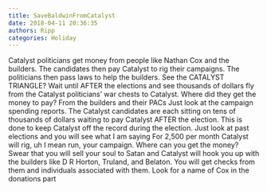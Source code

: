 ```yaml
---
title: SaveBaldwinFromCatalyst
date: 2018-04-11 20:36:35
authors: Ripp
categories: Holiday
---
```


 Catalyst politicians get money from people like Nathan Cox and the builders.   The candidates then pay Catalyst to rig their campaigns.  The politicians then pass laws to help the builders.   See the CATALYST TRIANGLE?   Wait until AFTER the elections and see thousands of dollars fly from the Catalyst politicians’ war chests to Catalyst.   Where did they get the money to pay?   From the builders and their PACs
Just look at the campaign spending reports.   The Catalyst candidates are each sitting on tens of thousands of dollars waiting to pay Catalyst AFTER the election.   This is done to keep Catalyst off the record during the election.   Just look at past elections and you will see what I am saying 
For 2,500 per month Catalyst will rig, uh I mean run, your campaign.   Where can you get the money?  Swear that you will sell your soul to Satan and Catalyst will hook you up with the builders like D R Horton, Truland, and Belaton.  You will get checks from them and individuals associated with them.  Look for a name of Cox in the donations part